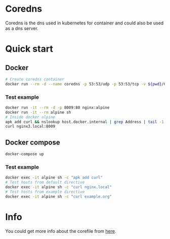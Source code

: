 # Coredns
Coredns is the dns used in kubernetes for container and could also be used as a dns server.
# Quick start
## Docker
```sh
# Create coredns container
docker run --rm -d --name coredns -p 53:53/udp -p 53:53/tcp -v ${pwd}/Corefile:/Corefile coredns/coredns:latest -conf /Corefile
```
### Test example
```sh
docker run -it --rm -d -p 8009:80 nginx:alpine
docker run -it --rm alpine sh 
# Inside docker alpine 
apk add curl && nslookup host.docker.internal | grep Address | tail -1 | cut -d: -f2 | xargs -I{} echo 'nameserver {}' > /etc/resolv.conf
curl nginx3.local:8009
```

## Docker compose
```sh
docker-compose up
```
### Test example
```sh
docker exec -it alpine sh -c "apk add curl"
# Test hosts from default directive
docker exec -it alpine sh -c "curl nginx.local"
# Test hosts from example directive
docker exec -it alpine sh -c "curl example.org"
```

# Info 
You could get more info about the corefile from [here](https://github.com/coredns/coredns/blob/master/corefile.5.md).